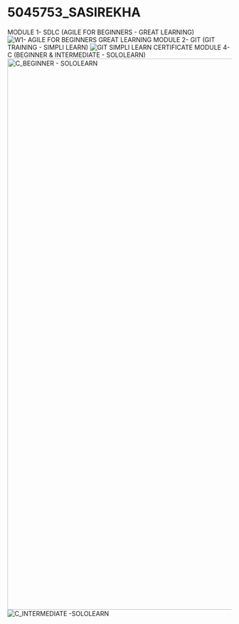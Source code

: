# 5045753_SASIREKHA

MODULE 1- SDLC (AGILE FOR BEGINNERS - GREAT LEARNING)
![W1- AGILE FOR BEGINNERS GREAT LEARNING](https://github.com/user-attachments/assets/78993c04-efee-4324-9b9a-b085d0fdbaa4)
MODULE 2- GIT (GIT TRAINING - SIMPLI LEARN)
![GIT SIMPLI LEARN CERTIFICATE](https://github.com/user-attachments/assets/7392bdc7-3b9e-4d68-92b8-9f6c00ec49e8)
MODULE 4- C (BEGINNER & INTERMEDIATE - SOLOLEARN)
<img width="1754" height="1238" alt="C_BEGINNER - SOLOLEARN" src="https://github.com/user-attachments/assets/8f779d35-3801-464c-b6ea-567a7a0acc58" />
![C_INTERMEDIATE -SOLOLEARN](https://github.com/user-attachments/assets/3b80d316-1dc5-498b-85f1-963fef34d157)
